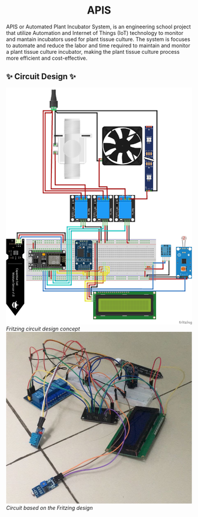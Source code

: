 <h1 align="center">APIS</h1>

APIS or Automated Plant Incubator System, is an engineering school project that utilize Automation and Internet of Things (IoT) technology to monitor and mantain incubators used for plant tissue culture. The system is focuses to automate and reduce the labor and time required to maintain and monitor a plant tissue culture incubator, making the plant tissue culture process more efficient and cost-effective.

## ✨ Circuit Design ✨
![Circuit1](/Image/SMARTINCUBATOR-AMICA-COMPLETE-I2C-FIXED.jpg)
*Fritzing circuit design concept*
![Circuit2](/Image/circuit.png)
*Circuit based on the Fritzing design*
